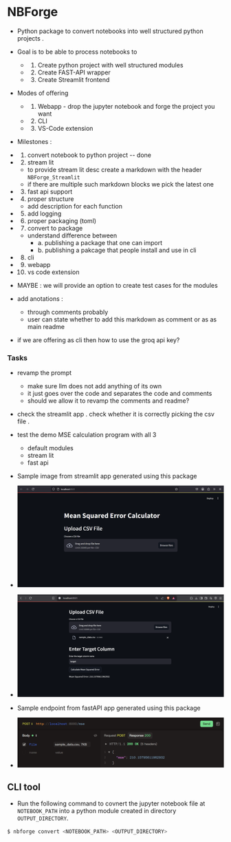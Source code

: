 # NBForge

- Python package to convert notebooks into well structured python projects .
- Goal is to be able to process notebooks to

  - 1. Create python project with well structured modules
  - 2. Create FAST-API wrapper
  - 3. Create Streamlit frontend

- Modes of offering

  - 1. Webapp - drop the jupyter notebook and forge the project you want
  - 2. CLI
  - 3. VS-Code extension

- Milestones :

- 1. convert notebook to python project -- done
- 2. stream lit
  - to provide stream lit desc create a markdown with the header `NBForge_Streamlit`
  - if there are multiple such markdown blocks we pick the latest one
- 3. fast api support
- 4. proper structure
  - add description for each function
- 5. add logging
- 6. proper packaging (toml)
- 7. convert to package
  - understand difference between
    - a. publishing a package that one can import
    - b. publishing a pakcage that people install and use in cli
- 8. cli
- 9. webapp
- 10. vs code extension

- MAYBE : we will provide an option to create test cases for the modules
- add anotations :

  - through comments probably
  - user can state whether to add this markdown as comment or as as main readme

- if we are offering as cli then how to use the groq api key?

### Tasks

- revamp the prompt

  - make sure llm does not add anything of its own
  - it just goes over the code and separates the code and comments
  - should we allow it to revamp the comments and readme?

- check the streamlit app . check whether it is correctly picking the csv file .
- test the demo MSE calculation program with all 3

  - default modules
  - stream lit
  - fast api

- Sample image from streamlit app generated using this package
- ![alt text](./images/streamlit_1.png)
- ![alt text](./images/streamlit_2.png)

- Sample endpoint from fastAPI app generated using this package
- ![alt text](./images/fastapi_1.png)

## CLI tool
- Run the following command to covnert the jupyter notebook file at `NOTEBOOK_PATH` into a python module created in directory `OUTPUT_DIRECTORY`.
```bash
$ nbforge convert <NOTEBOOK_PATH> <OUTPUT_DIRECTORY>
```